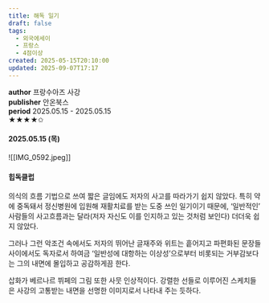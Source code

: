 ```yaml
---
title: 해독 일기
draft: false
tags:
  - 외국에세이
  - 프랑스
  - 4점이상
created: 2025-05-15T20:10:00
updated: 2025-09-07T17:17
---
```

**author** 프랑수아즈 사강<br/>
**publisher** 안온북스<br/>
**period** 2025.05.15 - 2025.05.15<br/>
★★★★✩

#### 2025.05.15 (목)
![[IMG_0592.jpeg]]

#### 힙독클럽
의식의 흐름 기법으로 쓰여 짧은 글임에도 저자의 사고를 따라가기 쉽지 않았다. 특히 약에 중독돼서 정신병원에 입원해 재활치료를 받는 도중 쓰인 일기이기 때문에, ‘일반적인’ 사람들의 사고흐름과는 달라(저자 자신도 이를 인지하고 있는 것처럼 보인다) 더더욱 쉽지 않았다.

그러나 그런 악조건 속에서도 저자의 뛰어난 글재주와 위트는 흩어지고 파편화된 문장들 사이에서도 독자로서 하여금 ‘일반성에 대항하는 이상성’으로부터 비롯되는 거부감보다는 그의 내면에 몰입하고 공감하게끔 한다.

삽화가 베르나르 뷔페의 그림 또한 사뭇 인상적이다. 강렬한 선들로 이루어진 스케치들은 사강의 고통받는 내면을 선명한 이미지로서 나타내 주는 듯하다.